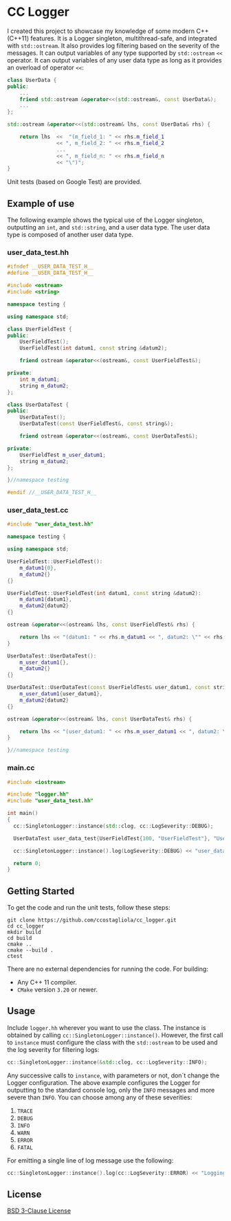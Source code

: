 # CC Logger

I created this project to showcase my knowledge of some modern C++ (C++11) features. It is a Logger singleton, multithread-safe, and integrated with `std::ostream`. It also provides log filtering based on the severity of the messages. It can output variables of any type supported by `std::ostream` `<<` operator. It can output variables of any user data type as long as it provides an overload of operator `<<`:
```c++
class UserData {
public:
    ...
    friend std::ostream &operator<<(std::ostream&, const UserData&);
    ...
};

std::ostream &operator<<(std::ostream& lhs, const UserData& rhs) {

    return lhs  <<  "(m_field_1: " << rhs.m_field_1
                << ", m_field_2: " << rhs.m_field_2
                ...
                << ", m_field_n: " << rhs.m_field_n
                << "\")";
}
```

Unit tests (based on Google Test) are provided.

## Example of use

The following example shows the typical use of the Logger singleton, outputting an `int`, and `std::string`, and a user data type. The user data type is composed of another user data type.

### user_data_test.hh

```c++
#ifndef __USER_DATA_TEST_H__
#define __USER_DATA_TEST_H__

#include <ostream>
#include <string>

namespace testing {

using namespace std;

class UserFieldTest {
public:
    UserFieldTest();
    UserFieldTest(int datum1, const string &datum2);

    friend ostream &operator<<(ostream&, const UserFieldTest&);

private:
    int m_datum1;
    string m_datum2;
};

class UserDataTest {
public:
    UserDataTest();
    UserDataTest(const UserFieldTest&, const string&);

    friend ostream &operator<<(ostream&, const UserDataTest&);

private:
    UserFieldTest m_user_datum1;
    string m_datum2;
};

}//namespace testing

#endif //__USER_DATA_TEST_H__
```

### user_data_test.cc

```c++
#include "user_data_test.hh"

namespace testing {

using namespace std;

UserFieldTest::UserFieldTest():
    m_datum1{0},
    m_datum2{}
{}

UserFieldTest::UserFieldTest(int datum1, const string &datum2):
    m_datum1{datum1},
    m_datum2{datum2}
{}

ostream &operator<<(ostream& lhs, const UserFieldTest& rhs) {

    return lhs << "(datum1: " << rhs.m_datum1 << ", datum2: \"" << rhs.m_datum2 << "\")";
}

UserDataTest::UserDataTest():
    m_user_datum1{},
    m_datum2{}
{}

UserDataTest::UserDataTest(const UserFieldTest& user_datum1, const string& datum2):
    m_user_datum1{user_datum1},
    m_datum2{datum2}
{}

ostream &operator<<(ostream& lhs, const UserDataTest& rhs) {

    return lhs << "(user_datum1: " << rhs.m_user_datum1 << ", datum2: \"" << rhs.m_datum2 << "\")";
}

}//namespace testing
```

### main.cc

```c++
#include <iostream>

#include "logger.hh"
#include "user_data_test.hh"

int main()
{
  cc::SingletonLogger::instance(std::clog, cc::LogSeverity::DEBUG);

  UserDataTest user_data_test{UserFieldTest{100, "UserFieldTest"}, "UserDataTest"};

  cc::SingletonLogger::instance().log(LogSeverity::DEBUG) << "user_data_test: " << user_data_test;

  return 0;
}
```

## Getting Started

To get the code and run the unit tests, follow these steps:
```
git clone https://github.com/ccostagliola/cc_logger.git
cd cc_logger
mkdir build
cd build
cmake ..
cmake --build .
ctest
```

There are no external dependencies for running the code. For building:
* Any C++ 11 compiler.
* `CMake` version `3.20` or newer.

## Usage

Include `logger.hh` wherever you want to use the class. The instance is obtained by calling `cc::SingletonLogger::instance()`. However, the first call to `instance` must configure the class with the `std::ostream` to be used and the log severity for filtering logs:
```c++
cc::SingletonLogger::instance(&std::clog, cc::LogSeverity::INFO);
```

Any successive calls to `instance`, with parameters or not, don´t change the Logger configuration. The above example configures the Logger for outputting to the standard console log, only the `INFO` messages and more severe than `INFO`. You can choose among any of these severities:
1. `TRACE`
2. `DEBUG`
3. `INFO`
4. `WARN`
5. `ERROR`
6. `FATAL`

For emitting a single line of log message use the following:
```c++
cc::SingletonLogger::instance().log(cc::LogSeverity::ERROR) << "Logging message number: " << 1;
```

## License

[BSD 3-Clause License](https://opensource.org/license/bsd-3-clause/)
